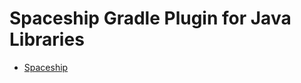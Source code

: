 Spaceship Gradle Plugin for Java Libraries
==========================================

* [Spaceship](http://www.scoppelletti.it/spaceship)
